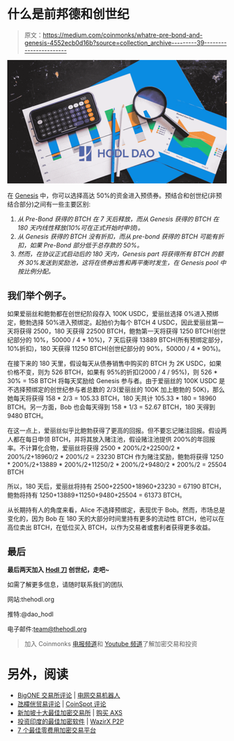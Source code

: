 # 什么是前邦德和创世纪

> 原文：<https://medium.com/coinmonks/whatre-pre-bond-and-genesis-4552ecb0d16b?source=collection_archive---------39----------------------->

![](img/39aeb0130d0f15b0c30415691e87eb96.png)

在 [Genesis](https://thehodl.org/) 中，你可以选择高达 50%的资金进入预债券。预结合和创世纪(非预结合部分)之间有一些主要区别:

1.  *从 Pre-Bond 获得的 BTCH 在 7 天后释放，而从 Genesis 获得的 BTCH 在 180 天内线性释放(10%可在正式开始时申领)。*
2.  *从 Genesis 获得的 BTCH 没有折扣，而从 pre-bond 获得的 BTCH 可能有折扣，如果 Pre-Bond 部分低于总存款的 50%。*
3.  *然而，在协议正式启动后的 180 天内，Genesis part 将获得所有 BTCH 的额外 30%发送到奖励池，这将在债券出售和再平衡时发生，在 Genesis pool 中按比例分配。*

## 我们举个例子。

如果爱丽丝和鲍勃都在创世纪阶段存入 100K USDC，爱丽丝选择 0%进入预绑定，鲍勃选择 50%进入预绑定。起拍价为每个 BTCH 4 USDC，因此爱丽丝第一天将获得 2500，180 天获得 22500 BTCH，鲍勃第一天将获得 1250 BTCH(创世纪部分的 10%，50000 / 4 * 10%)，7 天后获得 13889 BTCH(所有预绑定部分，10%折扣)，180 天获得 11250 BTCH(创世纪部分的 90%，50000 / 4 * 90%)。

在接下来的 180 天里，假设每天从债券销售中购买的 BTCH 为 2K USDC，如果价格不变，则为 526 BTCH，如果有 95%的折扣(2000 / 4 / 95%)，则 526 * 30% = 158 BTCH 将每天奖励给 Genesis 参与者。由于爱丽丝的 100K USDC 是不选择预绑定的创世纪参与者总数的 2/3(爱丽丝的 100K 加上鲍勃的 50K)，那么她每天将获得 158 * 2/3 = 105.33 BTCH，180 天共计 105.33 * 180 = 18960 BTCH。另一方面，Bob 也会每天得到 158 * 1/3 = 52.67 BTCH，180 天得到 9480 BTCH。

在这一点上，爱丽丝似乎比鲍勃获得了更高的回报。但不要忘记赌注回报。假设两人都在每日申领 BTCH，并将其放入赌注池，假设赌注池提供 200%的年回报率。不计算化合物，爱丽丝将获得 2500 * 200%/2+22500/2 * 200%/2+18960/2 * 200%/2 = 23230 BTCH 作为赌注奖励，鲍勃将获得 1250 * 200%/2+13889 * 200%/2+11250/2 * 200%/2+9480/2 * 200%/2 = 25504 BTCH

所以，180 天后，爱丽丝将持有 2500+22500+18960+23230 = 67190 BTCH，鲍勃将持有 1250+13889+11250+9480+25504 = 61373 BTCH。

从长期持有人的角度来看，Alice 不选择预绑定，表现优于 Bob。然而，市场总是变化的，因为 Bob 在 180 天的大部分时间里持有更多的流动性 BTCH，他可以在高位卖出 BTCH，在低位买入 BTCH，以作为交易者或套利者获得更多收益。

## 最后

**最后两天加入** [**Hodl 刀**](https://thehodl.org/) **创世纪，走吧~**

如需了解更多信息，请随时联系我们的团队

网站:thehodl.org

推特:@dao_hodl

电子邮件:team@thehodl.org

> 加入 Coinmonks [电报频道](https://t.me/coincodecap)和 [Youtube 频道](https://www.youtube.com/c/coinmonks/videos)了解加密交易和投资

# 另外，阅读

*   [BigONE 交易所评论](/coinmonks/bigone-exchange-review-64705d85a1d4) | [电网交易机器人](https://coincodecap.com/grid-trading)
*   [氹欞侊贸易评论](https://coincodecap.com/anny-trade-review) | [CoinSpot 评论](https://coincodecap.com/coinspot-review)
*   [新加坡十大最佳加密交易所](https://coincodecap.com/crypto-exchange-in-singapore) | [购买 AXS](https://coincodecap.com/buy-axs-token)
*   [投资印度的最佳加密软件](https://coincodecap.com/best-crypto-to-invest-in-india-in-2021) | [WazirX P2P](https://coincodecap.com/wazirx-p2p)
*   [7 个最佳零费用加密交易平台](https://coincodecap.com/zero-fee-crypto-exchanges)